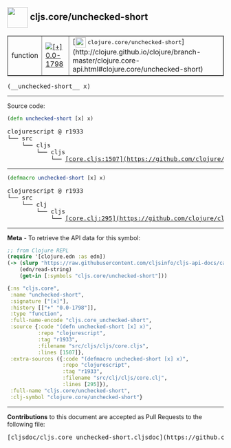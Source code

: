 ## <img width="48px" valign="middle" src="http://i.imgur.com/Hi20huC.png"> cljs.core/unchecked-short

 <table border="1">
<tr>

<td>function</td>
<td><a href="https://github.com/cljsinfo/cljs-api-docs/tree/0.0-1798"><img valign="middle" alt="[+] 0.0-1798" src="https://img.shields.io/badge/+-0.0--1798-lightgrey.svg"></a> </td>
<td>
[<img height="24px" valign="middle" src="http://i.imgur.com/1GjPKvB.png"> <samp>clojure.core/unchecked-short</samp>](http://clojure.github.io/clojure/branch-master/clojure.core-api.html#clojure.core/unchecked-short)
</td>
</tr>
</table>

 <samp>
(__unchecked-short__ x)<br>
</samp>

---





Source code:

```clj
(defn unchecked-short [x] x)
```

 <pre>
clojurescript @ r1933
└── src
    └── cljs
        └── cljs
            └── <ins>[core.cljs:1507](https://github.com/clojure/clojurescript/blob/r1933/src/cljs/cljs/core.cljs#L1507)</ins>
</pre>


---

```clj
(defmacro unchecked-short [x] x)
```

 <pre>
clojurescript @ r1933
└── src
    └── clj
        └── cljs
            └── <ins>[core.clj:295](https://github.com/clojure/clojurescript/blob/r1933/src/clj/cljs/core.clj#L295)</ins>
</pre>

---

__Meta__ - To retrieve the API data for this symbol:

```clj
;; from Clojure REPL
(require '[clojure.edn :as edn])
(-> (slurp "https://raw.githubusercontent.com/cljsinfo/cljs-api-docs/catalog/cljs-api.edn")
    (edn/read-string)
    (get-in [:symbols "cljs.core/unchecked-short"]))
```

```clj
{:ns "cljs.core",
 :name "unchecked-short",
 :signature ["[x]"],
 :history [["+" "0.0-1798"]],
 :type "function",
 :full-name-encode "cljs.core_unchecked-short",
 :source {:code "(defn unchecked-short [x] x)",
          :repo "clojurescript",
          :tag "r1933",
          :filename "src/cljs/cljs/core.cljs",
          :lines [1507]},
 :extra-sources ({:code "(defmacro unchecked-short [x] x)",
                  :repo "clojurescript",
                  :tag "r1933",
                  :filename "src/clj/cljs/core.clj",
                  :lines [295]}),
 :full-name "cljs.core/unchecked-short",
 :clj-symbol "clojure.core/unchecked-short"}

```

---

__Contributions__ to this document are accepted as Pull Requests to the following file:

 <pre>
[cljsdoc/cljs.core_unchecked-short.cljsdoc](https://github.com/cljsinfo/cljs-api-docs/blob/master/cljsdoc/cljs.core_unchecked-short.cljsdoc)
</pre>

